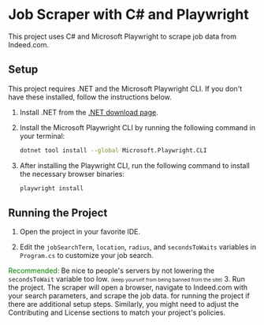 # Job Scraper with C# and Playwright

This project uses C# and Microsoft Playwright to scrape job data from Indeed.com.

## Setup

This project requires .NET and the Microsoft Playwright CLI. If you don't have these installed, follow the instructions below.

1. Install .NET from the [.NET download page](https://dotnet.microsoft.com/download).

2. Install the Microsoft Playwright CLI by running the following command in your terminal:

   ```bash
   dotnet tool install --global Microsoft.Playwright.CLI
   ```

3. After installing the Playwright CLI, run the following command to install the necessary browser binaries:

   ```bash
   playwright install
   ```

## Running the Project

1. Open the project in your favorite IDE.

2. Edit the `jobSearchTerm`, `location`, `radius`, and `secondsToWaits` variables in `Program.cs` to customize your job search.

<span style="color: green">Recommended:</span> Be nice to people's servers by not lowering the `secondsToWait` variable too low. <font size="1">(keep yourself from being banned from the site)</font>
3. Run the project. The scraper will open a browser, navigate to Indeed.com with your search parameters, and scrape the job data. for running the project if there are additional setup steps. Similarly, you might need to adjust the Contributing and License sections to match your project's policies.